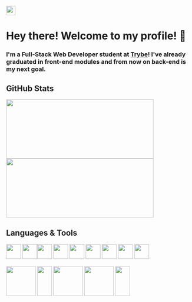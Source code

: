 <a target="_blank" href='https://www.linkedin.com/in/fabio-penna-dev/' ><img src='https://img.shields.io/badge/LinkedIn-0077B5?style=for-the-badge&logo=linkedin&logoColor=white' alt='my  linkedin' height='25'/></a>

# Hey there! Welcome to my profile! 👋 

### I'm a Full-Stack Web Developer student at <a href='https://www.linkedin.com/school/betrybe/?originalSubdomain=br'>Trybe</a>! I've already graduated in front-end modules and from now on back-end is my next goal.

## GitHub Stats

<div>
 <img height="160em" width="400" src='https://github-readme-stats.vercel.app/api?username=ffmpenna&show_icons=true&theme=merko'/>
 <img height="160em" width="400" src='https://github-readme-stats.vercel.app/api/top-langs/?username=ffmpenna&theme=merko'/>
</div>

## Languages & Tools

<img src="https://cdn.jsdelivr.net/gh/devicons/devicon/icons/git/git-plain.svg" width="40" height="40" /> <img src="https://cdn.jsdelivr.net/gh/devicons/devicon/icons/ubuntu/ubuntu-plain.svg" width="40" height="40"/><img src="https://cdn.jsdelivr.net/gh/devicons/devicon/icons/html5/html5-plain.svg" width="40" height="40" /> <img src="https://cdn.jsdelivr.net/gh/devicons/devicon/icons/css3/css3-original.svg" width="40" height="40"/> <img src="https://cdn.jsdelivr.net/gh/devicons/devicon/icons/javascript/javascript-plain.svg" width="40" height="40"/> <img src="https://cdn.jsdelivr.net/gh/devicons/devicon/icons/bootstrap/bootstrap-plain.svg" width="40" height="40"/> <img src="https://cdn.jsdelivr.net/gh/devicons/devicon/icons/jest/jest-plain.svg" width="40" height="40" /> <img src="https://cdn.jsdelivr.net/gh/devicons/devicon/icons/react/react-original.svg" width="40" height="40"/> <img src="https://cdn.jsdelivr.net/gh/devicons/devicon/icons/redux/redux-original.svg" width="40" height="40"/> 
<br/>
<br/>
<img src="https://cdn.jsdelivr.net/gh/devicons/devicon/icons/mysql/mysql-original-wordmark.svg" height="80"/>
<img src="https://cdn.jsdelivr.net/gh/devicons/devicon/icons/typescript/typescript-plain.svg" width="40" height="80"/>
<img src="https://cdn.jsdelivr.net/gh/devicons/devicon/icons/docker/docker-plain.svg" width="80" height="80"/>  <img src="https://cdn.jsdelivr.net/gh/devicons/devicon/icons/nodejs/nodejs-plain-wordmark.svg" height="80"/>  <img src="https://cdn.jsdelivr.net/gh/devicons/devicon/icons/mongodb/mongodb-original.svg" width="40" height="80"/>
